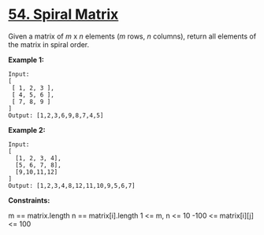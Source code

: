 # [54. Spiral Matrix](https://leetcode.com/problems/spiral-matrix/)

Given a matrix of *m* x *n* elements (*m* rows, *n* columns), return all elements of the matrix in spiral order.

**Example 1:**


    Input:
    [
     [ 1, 2, 3 ],
     [ 4, 5, 6 ],
     [ 7, 8, 9 ]
    ]
    Output: [1,2,3,6,9,8,7,4,5]


**Example 2:**


    Input:
    [
      [1, 2, 3, 4],
      [5, 6, 7, 8],
      [9,10,11,12]
    ]
    Output: [1,2,3,4,8,12,11,10,9,5,6,7]

**Constraints:**

m == matrix.length
n == matrix[i].length
1 <= m, n <= 10
-100 <= matrix[i][j] <= 100